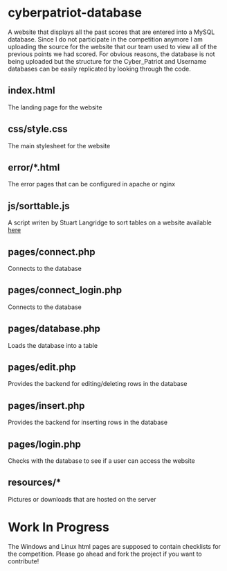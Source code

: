 # cyberpatriot-database
A website that displays all the past scores that are entered into a MySQL database. Since I do not participate in the competition anymore I am uploading the source for the website that our team used to view all of the previous points we had scored. For obvious reasons, the database is not being uploaded but the structure for the Cyber_Patriot and Username databases can be easily replicated by looking through the code. 

## index.html
The landing page for the website

## css/style.css
The main stylesheet for the website

## error/*.html
The error pages that can be configured in apache or nginx

## js/sorttable.js
A script writen by Stuart Langridge to sort tables on a website available [here](https://www.kryogenix.org/code/browser/sorttable/)

## pages/connect.php
Connects to the database

## pages/connect_login.php
Connects to the database

## pages/database.php
Loads the database into a table

## pages/edit.php
Provides the backend for editing/deleting rows in the database

## pages/insert.php
Provides the backend for inserting rows in the database

## pages/login.php
Checks with the database to see if a user can access the website

## resources/*
Pictures or downloads that are hosted on the server

# Work In Progress
The Windows and Linux html pages are supposed to contain checklists for the competition. Please go ahead and fork the project if you want to contribute!
